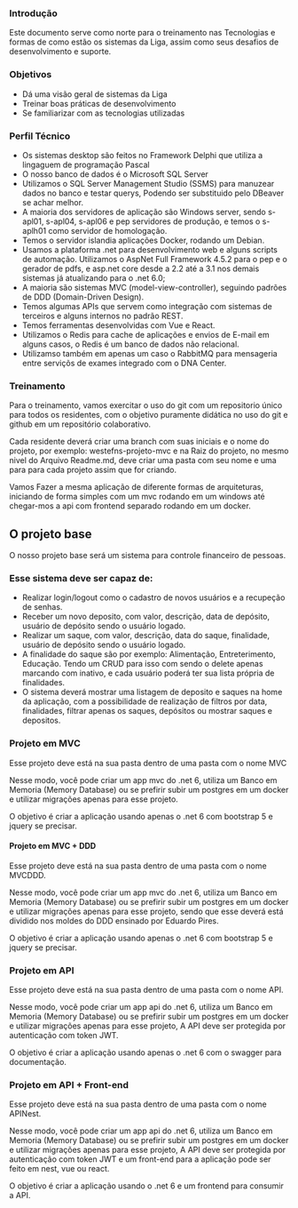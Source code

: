 ### Introdução

Este documento serve como norte para o treinamento nas Tecnologias e formas de como estão os sistemas da Liga, assim como seus desafios de desenvolvimento e suporte.

### Objetivos

- Dá uma visão geral de sistemas da Liga
- Treinar boas práticas de desenvolvimento
- Se familiarizar com as tecnologias utilizadas

### Perfil Técnico 

- Os sistemas desktop são feitos no Framework Delphi que utiliza a lingaguem de programação Pascal
- O nosso banco de dados é o Microsoft SQL Server
- Utilizamos o SQL Server Management Studio (SSMS) para manuzear dados no banco e testar querys, Podendo ser substituido pelo DBeaver se achar melhor.
- A maioria dos servidores de aplicação são Windows server, sendo s-apl01, s-apl04, s-apl06 e pep servidores de produção, e temos o s-aplh01 como servidor de homologação.
- Temos o servidor islandia aplicações Docker, rodando um Debian.
- Usamos a plataforma .net para desenvolvimento web e alguns scripts de automação. Utilizamos o AspNet Full Framework 4.5.2 para o pep e o gerador de pdfs, e asp.net core desde a 2.2 até a 3.1 nos demais sistemas já atualizando para o .net 6.0;
- A maioria são sistemas MVC (model-view-controller), seguindo padrões de DDD (Domain-Driven Design).
- Temos algumas APIs que servem como integração com sistemas de terceiros e alguns internos no padrão REST.
- Temos ferramentas desenvolvidas com Vue e React.
- Utilizamos o Redis para cache de aplicações e envios de E-mail em alguns casos, o Redis é um banco de dados não relacional.
- Utilizamso também em apenas um caso o RabbitMQ para mensageria entre serviçõs de exames integrado com o DNA Center.

### Treinamento

Para o treinamento, vamos exercitar o uso do git com um repositorio único para todos os residentes, com o objetivo puramente didática no uso do git e github em um repositório colaborativo.

Cada residente deverá criar uma branch com suas iniciais e o nome do projeto, por exemplo: westefns-projeto-mvc e na Raiz do projeto, no mesmo nivel do Arquivo Readme.md, deve criar uma pasta com seu nome e uma para para cada projeto assim que for criando.

Vamos Fazer a mesma aplicação de diferente formas de arquiteturas, iniciando de forma simples com um mvc rodando em um windows até chegar-mos a api com frontend separado rodando em um docker.

## O projeto base

O nosso projeto base será um sistema para controle financeiro de pessoas.

### Esse sistema deve ser capaz de:

- Realizar login/logout como o cadastro de novos usuários e a recupeção de senhas.
- Receber um novo deposito, com valor, descrição, data de depósito, usuário de depósito sendo o usuário logado.
- Realizar um saque, com valor, descrição, data do saque, finalidade, usuário de depósito sendo o usuário logado.
- A finalidade do saque são por exemplo: Alimentação, Entreterimento, Educação. Tendo um CRUD para isso com sendo o delete apenas marcando com inativo, e cada usuário poderá ter sua lista própria de finalidades.
- O sistema deverá mostrar uma listagem de deposito e saques na home da aplicação, com a possibilidade de realização de filtros por data, finalidades, filtrar apenas os saques, depósitos ou mostrar saques e depositos.

### Projeto em MVC 

Esse projeto deve está na sua pasta dentro de uma pasta com o nome MVC

Nesse modo, você pode criar um app mvc do .net 6, utiliza um Banco em Memoria (Memory Database) ou se prefirir subir um postgres em um docker e utilizar migrações apenas para esse projeto.

O objetivo é criar a aplicação usando apenas o .net 6 com bootstrap 5 e jquery se precisar.

#### Projeto em MVC + DDD

Esse projeto deve está na sua pasta dentro de uma pasta com o nome MVCDDD.

Nesse modo, você pode criar um app mvc do .net 6, utiliza um Banco em Memoria (Memory Database) ou se prefirir subir um postgres em um docker e utilizar migrações apenas para esse projeto, sendo que esse deverá está dividido nos moldes do DDD ensinado por Eduardo Pires.

O objetivo é criar a aplicação usando apenas o .net 6 com bootstrap 5 e jquery se precisar.


### Projeto em API

Esse projeto deve está na sua pasta dentro de uma pasta com o nome API.

Nesse modo, você pode criar um app api do .net 6, utiliza um Banco em Memoria (Memory Database) ou se prefirir subir um postgres em um docker e utilizar migrações apenas para esse projeto, A API deve ser protegida por autenticação com token JWT.

O objetivo é criar a aplicação usando apenas o .net 6 com o swagger para documentação.


### Projeto em API + Front-end

Esse projeto deve está na sua pasta dentro de uma pasta com o nome APINest.

Nesse modo, você pode criar um app api do .net 6, utiliza um Banco em Memoria (Memory Database) ou se prefirir subir um postgres em um docker e utilizar migrações apenas para esse projeto, A API deve ser protegida por autenticação com token JWT e um front-end para a aplicação pode ser feito em nest, vue ou react.

O objetivo é criar a aplicação usando  o .net 6 e um frontend para consumir a API.
